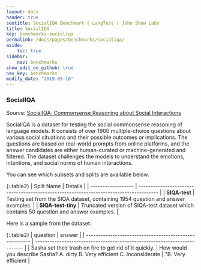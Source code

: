 ```yaml
---
layout: docs
header: true
seotitle: SocialIQA Benchmark | LangTest | John Snow Labs
title: SocialIQA
key: benchmarks-socialiqa
permalink: /docs/pages/benchmarks/socialiqa/
aside:
    toc: true
sidebar:
    nav: benchmarks
show_edit_on_github: true
nav_key: benchmarks
modify_date: "2019-05-16"
---
```


### SocialIQA
Source: [SocialIQA: Commonsense Reasoning about Social Interactions](https://arxiv.org/abs/1904.09728)

SocialIQA is a dataset for testing the social commonsense reasoning of language models. It consists of over 1900 multiple-choice questions about various social situations and their possible outcomes or implications. The questions are based on real-world prompts from online platforms, and the answer candidates are either human-curated or machine-generated and filtered. The dataset challenges the models to understand the emotions, intentions, and social norms of human interactions.

You can see which subsets and splits are available below.

{:.table2}
| Split Name         | Details                                                                                |
| ------------------ | -------------------------------------------------------------------------------------- |
| **SIQA-test**      | Testing set from the SIQA dataset, containing 1954 question and answer examples.       |
| **SIQA-test-tiny** | Truncated version of SIQA-test dataset which contains 50 question and answer examples. |

Here is a sample from the dataset:

{:.table2}
| question                                                | answer                                                                    |
| ------------------------------------------------------- | ------------------------------------------------------------------------- |
| Sasha set their trash on fire to get rid of it quickly. | How would you describe Sasha? A. dirty B. Very efficient C. Inconsiderate | "B. Very efficient |
